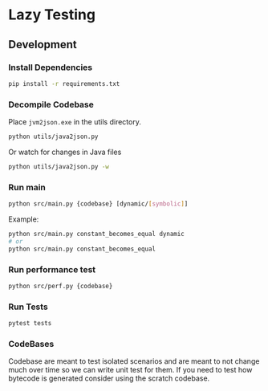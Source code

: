 # Lazy Testing

## Development

### Install Dependencies

```sh
pip install -r requirements.txt
```

### Decompile Codebase

Place ```jvm2json.exe``` in the utils directory.

```sh
python utils/java2json.py
```

Or watch for changes in Java files

```sh
python utils/java2json.py -w
```

### Run main

```sh
python src/main.py {codebase} [dynamic/[symbolic]]
```

Example:

```sh
python src/main.py constant_becomes_equal dynamic
# or
python src/main.py constant_becomes_equal
```

### Run performance test

```sh
python src/perf.py {codebase}
```

### Run Tests

```sh
pytest tests
```

### CodeBases

Codebase are meant to test isolated scenarios and are meant to not change much over time so we can write unit test for them.
If you need to test how bytecode is generated consider using the scratch codebase.
